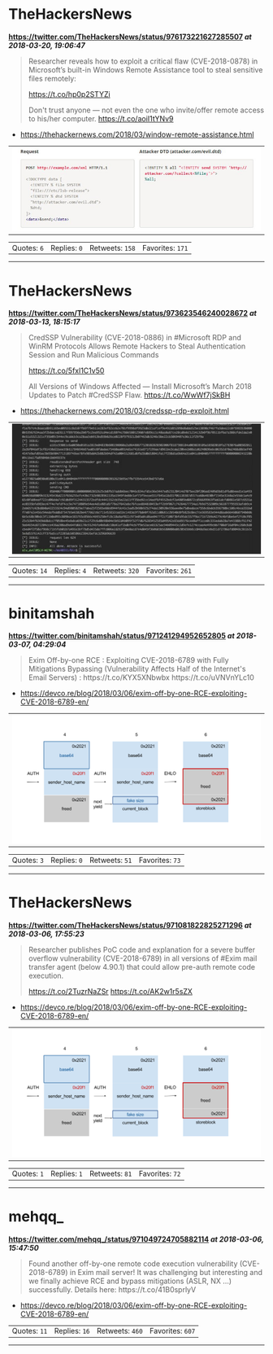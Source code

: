 # TheHackersNews
**https://twitter.com/TheHackersNews/status/976173221627285507 _at 2018-03-20, 19:06:47_**
<blockquote>
Researcher reveals how to exploit a critical flaw (CVE-2018-0878) in Microsoft’s built-in Windows Remote Assistance tool to steal sensitive files remotely:

https://t.co/hp0p2STYZi

Don't trust anyone — not even the one who invite/offer remote access to his/her computer. https://t.co/aoiI1tYNv9
</blockquote>

* https://thehackernews.com/2018/03/window-remote-assistance.html

<table><tr>
<td><img src="pictures/a5660b35260aa17df66a28b6502982e4cd5cf0362f03c7dbc55e0638e9c2c79e.jpg" alt="a5660b35260aa17df66a28b6502982e4cd5cf0362f03c7dbc55e0638e9c2c79e.jpg"></td>
</table></tr>
<table><tr>
<td>Quotes: <code>6</code></td>
<td>Replies: <code>0</code></td>
<td>Retweets: <code>158</code></td>
<td>Favorites: <code>171</code></td>
</tr></table>

---

# TheHackersNews
**https://twitter.com/TheHackersNews/status/973623546240028672 _at 2018-03-13, 18:15:17_**
<blockquote>
CredSSP Vulnerability (CVE-2018-0886) in #Microsoft RDP and WinRM Protocols Allows Remote Hackers to Steal Authentication Session and Run Malicious Commands

https://t.co/5fxl1C1v50

All Versions of Windows Affected — Install Microsoft’s March 2018 Updates to Patch #CredSSP Flaw. https://t.co/WwWf7jSkBH
</blockquote>

* https://thehackernews.com/2018/03/credssp-rdp-exploit.html

<table><tr>
<td><img src="pictures/c9deeb48e56c3c186e20957956c0f2f02e7b96b0b89c88a41b6953fce53b891f.jpg" alt="c9deeb48e56c3c186e20957956c0f2f02e7b96b0b89c88a41b6953fce53b891f.jpg"></td>
</table></tr>
<table><tr>
<td>Quotes: <code>14</code></td>
<td>Replies: <code>4</code></td>
<td>Retweets: <code>320</code></td>
<td>Favorites: <code>261</code></td>
</tr></table>

---

# binitamshah
**https://twitter.com/binitamshah/status/971241294952652805 _at 2018-03-07, 04:29:04_**
<blockquote>
Exim Off-by-one RCE : Exploiting CVE-2018-6789 with Fully Mitigations Bypassing (Vulnerability Affects Half of the Internet's Email Servers) : https://t.co/KYX5XNbwbx https://t.co/uVNVnYLc10
</blockquote>

* https://devco.re/blog/2018/03/06/exim-off-by-one-RCE-exploiting-CVE-2018-6789-en/

<table><tr>
<td><img src="pictures/c46c829d89296763af2abac9a890651a697e1766fd859791e9427da90a61461e.jpg" alt="c46c829d89296763af2abac9a890651a697e1766fd859791e9427da90a61461e.jpg"></td>
</table></tr>
<table><tr>
<td>Quotes: <code>3</code></td>
<td>Replies: <code>0</code></td>
<td>Retweets: <code>51</code></td>
<td>Favorites: <code>73</code></td>
</tr></table>

---

# TheHackersNews
**https://twitter.com/TheHackersNews/status/971081822825271296 _at 2018-03-06, 17:55:23_**
<blockquote>
Researcher publishes PoC code and explanation for a severe buffer overflow vulnerability (CVE-2018-6789) in all versions of #Exim mail transfer agent (below 4.90.1) that could allow pre-auth remote code execution. 

https://t.co/2TuzrNaZSr https://t.co/AK2w1r5sZX
</blockquote>

* https://devco.re/blog/2018/03/06/exim-off-by-one-RCE-exploiting-CVE-2018-6789-en/

<table><tr>
<td><img src="pictures/c46c829d89296763af2abac9a890651a697e1766fd859791e9427da90a61461e.jpg" alt="c46c829d89296763af2abac9a890651a697e1766fd859791e9427da90a61461e.jpg"></td>
</table></tr>
<table><tr>
<td>Quotes: <code>1</code></td>
<td>Replies: <code>1</code></td>
<td>Retweets: <code>81</code></td>
<td>Favorites: <code>72</code></td>
</tr></table>

---

# mehqq_
**https://twitter.com/mehqq_/status/971049724705882114 _at 2018-03-06, 15:47:50_**
<blockquote>
Found another off-by-one remote code execution vulnerability (CVE-2018-6789) in Exim mail server! It was challenging but interesting and we finally achieve RCE and bypass mitigations (ASLR, NX …) successfully. Details here:
https://t.co/41B0sprlyV
</blockquote>

* https://devco.re/blog/2018/03/06/exim-off-by-one-RCE-exploiting-CVE-2018-6789-en/

<table><tr>
<td>Quotes: <code>11</code></td>
<td>Replies: <code>16</code></td>
<td>Retweets: <code>460</code></td>
<td>Favorites: <code>607</code></td>
</tr></table>

---

